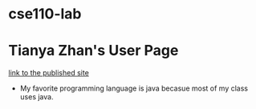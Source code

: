 # cse110-lab
# Tianya Zhan's User Page

[link to the published site](https://tiyazhan.github.io/cse110-lab/)
- My favorite programming language is java becasue most of my class uses java.